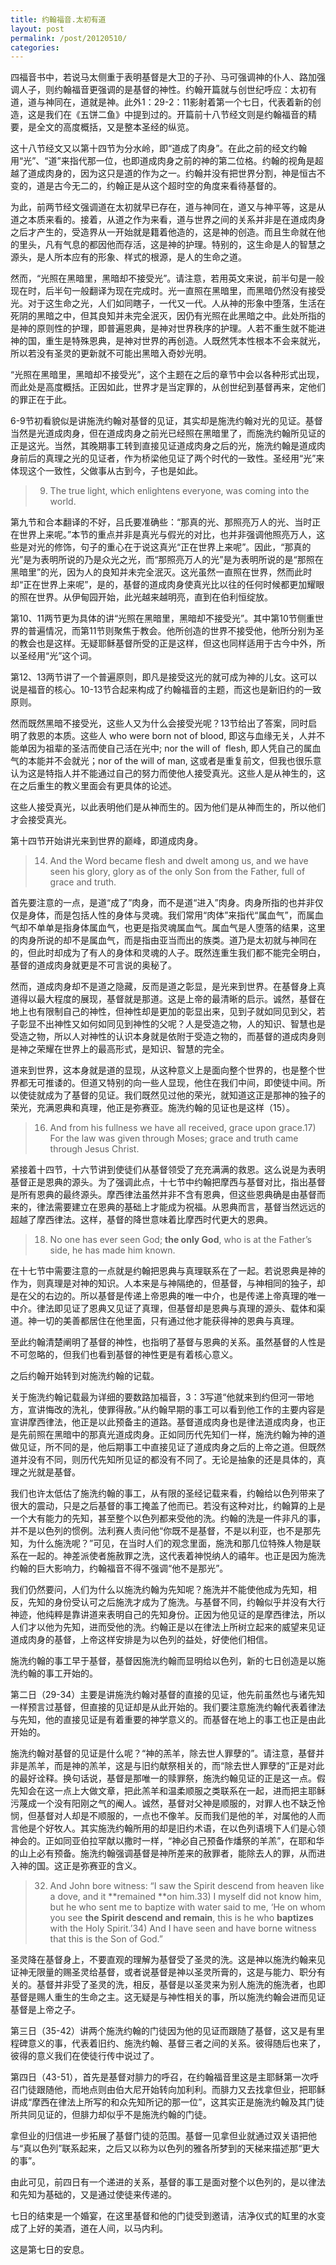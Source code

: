 ```yaml
---
title: 约翰福音.太初有道
layout: post
permalink: /post/20120510/
categories: 
---
```


四福音书中，若说马太侧重于表明基督是大卫的子孙、马可强调神的仆人、路加强调人子，则约翰福音更强调的是基督的神性。约翰开篇就与创世纪呼应：太初有道，道与神同在，道就是神。此外1：29-2：11影射着第一个七日，代表着新的创造，这是我们在《五饼二鱼》中提到过的。开篇前十八节经文则是约翰福音的精要，是全文的高度概括，又是整本圣经的纵览。

这十八节经文又以第十四节为分水岭，即“道成了肉身”。在此之前的经文约翰用“光”、“道”来指代那一位，也即道成肉身之前的神的第二位格。约翰的视角是超越了道成肉身的，因为这只是道的作为之一。约翰并没有把世界分割，神是恒古不变的，道是古今无二的，约翰正是从这个超时空的角度来看待基督的。

为此，前两节经文强调道在太初就早已存在，道与神同在，道又与神平等，这是从道之本质来看的。接着，从道之作为来看，道与世界之间的关系并非是在道成肉身之后才产生的，受造界从一开始就是籍着他造的，这是神的创造。而且生命就在他的里头，凡有气息的都因他而存活，这是神的护理。特别的，这生命是人的智慧之源头，是人所本应有的形象、样式的根源，是人的生命之道。

然而，“光照在黑暗里，黑暗却不接受光”。请注意，若用英文来说，前半句是一般现在时，后半句一般翻译为现在完成时。光一直照在黑暗里，而黑暗仍然没有接受光。对于这生命之光，人们如同瞎子，一代又一代。人从神的形象中堕落，生活在死阴的黑暗之中，但其良知并未完全泯灭，因仍有光照在此黑暗之中。此处所指的是神的原则性的护理，即普遍恩典，是神对世界秩序的护理。人若不重生就不能进神的国，重生是特殊恩典，是神对世界的再创造。人既然凭本性根本不会来就光，所以若没有圣灵的更新就不可能出黑暗入奇妙光明。

“光照在黑暗里，黑暗却不接受光”，这个主题在之后的章节中会以各种形式出现，而此处是高度概括。正因如此，世界才是当定罪的，从创世纪到基督再来，定他们的罪正在于此。

6-9节初看貌似是讲施洗约翰对基督的见证，其实却是施洗约翰对光的见证。基督当然是光道成肉身，但在道成肉身之前光已经照在黑暗里了，而施洗约翰所见证的正是这光。当然，其晚期事工转到直接见证道成肉身之后的光，施洗约翰是道成肉身前后的真理之光的见证者，作为桥梁他见证了两个时代的一致性。圣经用“光”来体现这个一致性，父做事从古到今，子也是如此。

> 9) The true light, which enlightens everyone, was coming into the world.

第九节和合本翻译的不好，吕氏要准确些：“那真的光、那照亮万人的光、当时正在世界上来呢。”本节的重点并非是真光与假光的对比，也并非强调他照亮万人，这些是对光的修饰，句子的重心在于说这真光“正在世界上来呢”。因此，“那真的光”是为表明所说的乃是众光之光，而“那照亮万人的光”是为表明所说的是“那照在黑暗里”的光，因为人的良知并未完全泯灭。这光虽然一直照在世界，然而此时却“正在世界上来呢”，是的，基督的道成肉身使真光比以往的任何时候都更加耀眼的照在世界。从伊甸园开始，此光越来越明亮，直到在伯利恒绽放。

第10、11两节更为具体的讲“光照在黑暗里，黑暗却不接受光”。其中第10节侧重世界的普遍情况，而第11节则聚焦于教会。他所创造的世界不接受他，他所分别为圣的教会也是这样。无疑耶稣基督所受的正是这样，但这也同样适用于古今中外，所以圣经用“光”这个词。

第12、13两节讲了一个普遍原则，即凡是接受这光的就可成为神的儿女。这可以说是福音的核心。10-13节合起来构成了约翰福音的主题，而这也是新旧约的一致原则。

然而既然黑暗不接受光，这些人又为什么会接受光呢？13节给出了答案，同时启明了救恩的本质。这些人 who were born not of blood, 即这与血缘无关，人并不能单因为祖辈的圣洁而使自己活在光中; nor the will of  flesh, 即人凭自己的属血气的本能并不会就光；nor of the will of man, 这或者是重复前文，但我也很乐意认为这是特指人并不能通过自己的努力而使他人接受真光。这些人是从神生的，这在之后重生的教义里面会有更具体的论述。

这些人接受真光，以此表明他们是从神而生的。因为他们是从神而生的，所以他们才会接受真光。

第十四节开始讲光来到世界的巅峰，即道成肉身。

> 14) And the Word became flesh and dwelt among us, and we have seen his glory, glory as of the only Son from the Father, full of grace and truth.

首先要注意的一点，是道“成了”肉身，而不是道“进入”肉身。肉身所指的也并非仅仅是身体，而是包括人性的身体与灵魂。我们常用“肉体”来指代“属血气”，而属血气却不单单是指身体属血气，也更是指灵魂属血气。属血气是人堕落的结果，这里的肉身所说的却不是属血气，而是指由亚当而出的族类。道乃是太初就与神同在的，但此时却成为了有人的身体和灵魂的人子。既然连重生我们都不能完全明白，基督的道成肉身就更是不可言说的奥秘了。

然而，道成肉身却不是道之隐藏，反而是道之彰显，是光来到世界。在基督身上真道得以最大程度的展现，基督就是那道。这是上帝的最清晰的启示。诚然，基督在地上也有限制自己的神性，但神性却是更加的彰显出来，见到子就如同见到父，若子彰显不出神性又如何如同见到神性的父呢？人是受造之物，人的知识、智慧也是受造之物，所以人对神性的认识本身就是依附于受造之物的，而基督的道成肉身则是神之荣耀在世界上的最高形式，是知识、智慧的完全。

道来到世界，这本身就是道的显现，从这种意义上是面向整个世界的，也是整个世界都无可推诿的。但道又特别的向一些人显现，他住在我们中间，即使徒中间。所以使徒就成为了基督的见证。我们既然见过他的荣光，就知道这正是那神的独子的荣光，充满恩典和真理，他正是弥赛亚。施洗约翰的见证也是这样（15）。

> 16) And from his fullness we have all received, grace upon grace.17) For the law was given through Moses; grace and truth came through Jesus Christ.

紧接着十四节，十六节讲到使徒们从基督领受了充充满满的救恩。这么说是为表明基督正是恩典的源头。为了强调此点，十七节中约翰把摩西与基督对比，指出基督是所有恩典的最终源头。摩西律法虽然并非不含有恩典，但这些恩典确是由基督而来的，律法需要建立在恩典的基础上才能成为祝福。从恩典而言，基督当然远远的超越了摩西律法。这样，基督的降世意味着比摩西时代更大的恩典。

> 18) No one has ever seen God; **the only God**, who is at the Father’s side, he has made him known.

在十七节中需要注意的一点就是约翰把恩典与真理联系在了一起。若说恩典是神的作为，则真理是对神的知识。人本来是与神隔绝的，但基督，与神相同的独子，却是在父的右边的。所以基督是传递上帝恩典的唯一中介，也是传递上帝真理的唯一中介。律法即见证了恩典又见证了真理，但基督却是恩典与真理的源头、载体和渠道。神一切的美善都居住在他里面，只有通过他才能获得神的恩典与真理。

至此约翰清楚阐明了基督的神性，也指明了基督与恩典的关系。虽然基督的人性是不可忽略的，但我们也看到基督的神性更是有着核心意义。

之后约翰开始转到对施洗约翰的记载。

关于施洗约翰记载最为详细的要数路加福音，3：3写道“他就来到约但河一带地方，宣讲悔改的洗礼，使罪得赦。”从约翰早期的事工可以看到他工作的主要内容是宣讲摩西律法，他正是以此预备主的道路。基督道成肉身也是律法道成肉身，也正是先前照在黑暗中的那真光道成肉身。正如同历代先知们一样，施洗约翰为神的道做见证，所不同的是，他后期事工中直接见证了道成肉身之后的上帝之道。但既然道并没有不同，则历代先知所见证的都没有不同了。无论是抽象的还是具体的，真理之光就是基督。

我们也许太低估了施洗约翰的事工，从有限的圣经记载来看，约翰给以色列带来了很大的震动，只是之后基督的事工掩盖了他而已。若没有这种对比，约翰算的上是一个大有能力的先知，甚至整个以色列都来受他的洗。约翰的洗是一件非凡的事，并不是以色列的惯例。法利赛人责问他“你既不是基督，不是以利亚，也不是那先知，为什么施洗呢？”可见，在当时人们的观念里面，施洗和那几位特殊人物是联系在一起的。神差派使者施赦罪之洗，这代表着神悦纳人的禧年。也正是因为施洗约翰的巨大影响力，约翰福音不得不强调“他不是那光”。

我们仍然要问，人们为什么以施洗约翰为先知呢？施洗并不能使他成为先知，相反，先知的身份受认可之后施洗才成为了施洗。与基督不同，约翰似乎并没有大行神迹，他纯粹是靠讲道来表明自己的先知身份。正因为他见证的是摩西律法，所以人们才以他为先知，进而受他的洗。约翰正是以在律法上所树立起来的威望来见证道成肉身的基督，上帝这样安排是为以色列的益处，好使他们相信。

施洗约翰的事工早于基督，基督因施洗约翰而显明给以色列，新的七日创造是以施洗约翰的事工开始的。

第二日（29-34）主要是讲施洗约翰对基督的直接的见证，他先前虽然也与诸先知一样预言过基督，但直接的见证却是从此开始的。我们要注意施洗约翰代表着律法与先知，他的直接见证是有着重要的神学意义的。而基督在地上的事工也正是由此开始的。

施洗约翰对基督的见证是什么呢？“神的羔羊，除去世人罪孽的”。请注意，基督并非是羔羊，而是神的羔羊，这是与旧约献祭相关的，而“除去世人罪孽的”正是对此的最好诠释。换句话说，基督是那唯一的赎罪祭，施洗约翰见证的正是这一点。假先知会在这一点上大做文章，把此羔羊和温柔顺服之类联系在一起，进而把主耶稣污蔑成一个没有阳刚之气的阉人。诚然，基督对父神是顺服的，对罪人也不缺乏怜悯，但基督对人却是不顺服的，一点也不像羊。反而我们是他的羊，对属他的人而言他是个好牧人。其实施洗约翰所用的却是旧约术语，在以色列语境下人们是心领神会的。正如同亚伯拉罕献以撒时一样，“神必自己预备作燔祭的羊羔”，在耶和华的山上必有预备。施洗约翰强调基督是神所差来的赦罪者，能除去人的罪，从而进入神的国。这正是弥赛亚的含义。

> 32) And John bore witness: “I saw the Spirit descend from heaven like a dove, and it **remained **on him.33) I myself did not know him, but he who sent me to baptize with water said to me, ‘He on whom you see **the Spirit descend and remain**, this is he who **baptizes** with the Holy Spirit.’34) And I have seen and have borne witness that this is the Son of God.”

圣灵降在基督身上，不要直观的理解为基督受了圣灵的洗。这是神以施洗约翰来见证神无限量的赐圣灵给基督，或者说基督是神以圣灵所膏的，这是与能力、职分有关的。基督并非受了圣灵的洗，相反，基督是以圣灵来为别人施洗的施洗者，也即基督是赐人重生的生命之主。这无疑是与神性相关的事，所以施洗约翰会进而见证基督是上帝之子。

第三日（35-42）讲两个施洗约翰的门徒因为他的见证而跟随了基督，这又是有里程碑意义的事，代表着旧约、施洗约翰、基督三者之间的关系。彼得随后也来了，彼得的意义我们在使徒行传中说过了。

第四日（43-51），首先是基督对腓力的呼召，在约翰福音里这是主耶稣第一次呼召门徒跟随他，而地点则由伯大尼开始转向加利利。而腓力又去找拿但业，把耶稣讲成“摩西在律法上所写的和众先知所记的那一位”，这其实正是施洗约翰及其门徒所共同见证的，但腓力却似乎不是施洗约翰的门徒。

拿但业的归信进一步拓展了基督门徒的范围。基督一见拿但业就通过双关语把他与“真以色列”联系起来，之后又以称为以色列的雅各所梦到的天梯来描述那“更大的事”。

由此可见，前四日有一个递进的关系，基督的事工是面对整个以色列的，是以律法和先知为基础的，又是通过使徒来传递的。

七日的结束是一个婚宴，在这里基督和他的门徒受到邀请，洁净仪式的缸里的水变成了上好的美酒，道在人间，以马内利。

这是第七日的安息。
